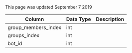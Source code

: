This page was updated September 7 2019

| Column              | Data Type | Description |
| ------------------- | --------- | ----------- |
| group_members_index | int       |             |
| groups_index        | int       |             |
| bot_id              | int       |             |